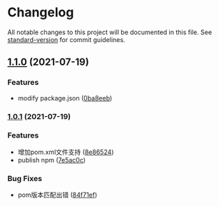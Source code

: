 # Changelog

All notable changes to this project will be documented in this file. See [standard-version](https://github.com/conventional-changelog/standard-version) for commit guidelines.

## [1.1.0](https://github.com/airclear/standard-version-updater-pom/compare/v1.0.1...v1.1.0) (2021-07-19)


### Features

* modify package.json ([0ba8eeb](https://github.com/airclear/standard-version-updater-pom/commit/0ba8eeb833d764dcd5aa0826d3efc0bcd427dae9))

### [1.0.1](https://github.com/airclear/standard-version-updater-pom/compare/v1.0.0...v1.0.1) (2021-07-19)


### Features

* 增加pom.xml文件支持 ([8e86524](https://github.com/airclear/standard-version-updater-pom/commit/8e86524c2357c94b2dba4ac2a987a45e2467c8fc))
* publish npm ([7e5ac0c](https://github.com/airclear/standard-version-updater-pom/commit/7e5ac0c23f624765e0de5d25646a6cbfde5a8223))


### Bug Fixes

* pom版本匹配出错 ([84f71ef](https://github.com/airclear/standard-version-updater-pom/commit/84f71ef31bfcd348bb7c6b49ad0c48ec535e3846))
